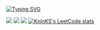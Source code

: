 <a href="https://git.io/typing-svg"><img src="https://readme-typing-svg.herokuapp.com?font=Fira+Code&pause=1000&color=C4C4C4&width=435&lines=TikTak;C%2B%2B+developer" alt="Typing SVG" /></a>



![](https://github-profile-summary-cards.vercel.app/api/cards/profile-details?username=tiktakg&theme=github_dark)
![](https://github-profile-summary-cards.vercel.app/api/cards/repos-per-language?username=tiktakg&theme=github_dark)
![](https://github-profile-summary-cards.vercel.app/api/cards/stats?username=tiktakg&theme=github_dark)
[![KnlnKS's LeetCode stats](https://leetcode-stats-six.vercel.app/api?username=tiktakg&theme=dark)](https://github.com/KnlnKS/leetcode-stats)



  

